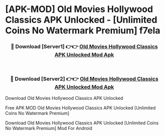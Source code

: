 # [APK-MOD] Old Movies Hollywood Classics APK Unlocked - [Unlimited Coins No Watermark Premium] f7ela



<div align="center">
<h3>🔴 Download [Server1] 👉👉 <a href="https://momento.my/?title=Old_Movies_Hollywood_Classics_APK_Unlocked">Old Movies Hollywood Classics APK Unlocked Mod Apk</a></h3><br>

<h3>🔴 Download [Server2] 👉👉 <a href="https://momento.my/?title=Old_Movies_Hollywood_Classics_APK_Unlocked">Old Movies Hollywood Classics APK Unlocked Mod Apk</a></h3>
</div>



Download Old Movies Hollywood Classics APK Unlocked 

Free APK MOD Old Movies Hollywood Classics APK Unlocked [Unlimited Coins No Watermark Premium]

Download Old Movies Hollywood Classics APK Unlocked [Unlimited Coins No Watermark Premium] Mod For Android

